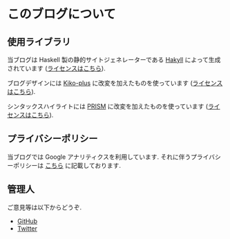 # このブログについて

## 使用ライブラリ

当ブログは Haskell 製の静的サイトジェネレーターである [Hakyll](https://jaspervdj.be/hakyll/) によって生成されています ([ライセンスはこちら](https://github.com/jaspervdj/hakyll/blob/master/LICENSE)).

ブログデザインには [Kiko-plus](https://github.com/leehosung/Kiko-plus) に改変を加えたものを使っています ([ライセンスはこちら](https://github.com/leehosung/Kiko-plus/blob/master/LICENSE.md)).

シンタックスハイライトには [PRISM](https://prismjs.com/index.html) に改変を加えたものを使っています ([ライセンスはこちら](https://github.com/PrismJS/prism/blob/master/LICENSE)).

## プライバシーポリシー

当ブログでは Google アナリティクスを利用しています. それに伴うプライバシーポリシーは [こちら](/privacy-policy.html) に記載しております.

## 管理人

ご意見等は以下からどうぞ.

- <a href="https://github.com/logicoffee" target="_blank">GitHub <i class="fas fa-external-link-alt"></i></a>
- <a href="https://twitter.com/logicoffee" target="_blank">Twitter <i class="fas fa-external-link-alt"></i></a>
